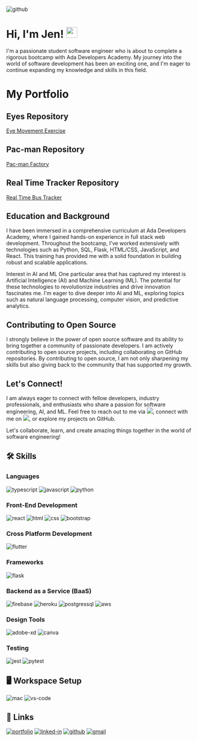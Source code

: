 ![github](https://img.shields.io/badge/GitHub-000000?style=for-the-badge&logo=GitHub&logoColor=white)

# Hi, I'm Jen! <img src="https://media.giphy.com/media/hvRJCLFzcasrR4ia7z/giphy.gif" width="29px" height="29px">
I'm a passionate student software engineer who is about to complete a rigorous bootcamp with Ada Developers Academy. My journey into the world of software development has been an exciting one, and I'm eager to continue expanding my knowledge and skills in this field.

# My Portfolio
## Eyes Repository
<a href="https://jenniferwtam.github.io/Eye-Exercise/">Eye Movement Exercise</a>

## Pac-man Repository
<a href="https://jenniferwtam.github.io/Pacman-Exercise">Pac-man Factory</a>

## Real Time Tracker Repository
<a href="https://jenniferwtam.github.io/Real-Time-Bus-Tracking/">Real Time Bus Tracker</a>

## Education and Background
I have been immersed in a comprehensive curriculum at Ada Developers Academy, where I gained hands-on experience in full stack web development. Throughout the bootcamp, I've worked extensively with technologies such as Python, SQL, Flask, HTML/CSS, JavaScript, and React. This training has provided me with a solid foundation in building robust and scalable applications.

Interest in AI and ML
One particular area that has captured my interest is Artificial Intelligence (AI) and Machine Learning (ML). The potential for these technologies to revolutionize industries and drive innovation fascinates me. I'm eager to dive deeper into AI and ML, exploring topics such as natural language processing, computer vision, and predictive analytics.

## Contributing to Open Source
I strongly believe in the power of open source software and its ability to bring together a community of passionate developers. I am actively contributing to open source projects, including collaborating on GitHub repositories. By contributing to open source, I am not only sharpening my skills but also giving back to the community that has supported my growth.

## Let's Connect!
I am always eager to connect with fellow developers, industry professionals, and enthusiasts who share a passion for software engineering, AI, and ML. Feel free to reach out to me via <img src="https://img.shields.io/badge/Gmail-D14836?style=for-the-badge&logo=gmail&logoColor=white" href="mailto:jenniferwtam@gmail.com" />, connect with me on <img src="https://img.shields.io/badge/LinkedIn-0077B5?style=for-the-badge&logo=linkedin&logoColor=white" href="https://www.linkedin/in/jenniferwtam.com" />, or explore my projects on GitHub.

Let's collaborate, learn, and create amazing things together in the world of software engineering!

## 🛠️ Skills

### Languages

![typescript](https://img.shields.io/badge/TypeScript-3178C6?style=for-the-badge&logo=typescript&logoColor=white)
![javascript](https://img.shields.io/badge/JavaScript-323330?style=for-the-badge&logo=javascript&logoColor=F7DF1E)
![python](https://img.shields.io/badge/Python-3776AB?style=for-the-badge&logo=python&logoColor=white)


### Front-End Development

![react](https://img.shields.io/badge/React-20232A?style=for-the-badge&logo=react&logoColor=61DAFB)
![html](https://img.shields.io/badge/HTML5-E34F26?style=for-the-badge&logo=html5&logoColor=white)
![css](https://img.shields.io/badge/CSS3-1572B6?style=for-the-badge&logo=css3&logoColor=white)
![bootstrap](https://img.shields.io/badge/Bootstrap-563D7C?style=for-the-badge&logo=bootstrap&logoColor=white)


### Cross Platform Development

![flutter](https://img.shields.io/badge/Flutter-28B6F6?style=for-the-badge&logo=flutter&logoColor=white)

### Frameworks

![flask](https://img.shields.io/badge/Flask-000000?style=for-the-badge&logo=flask&logoColor=white)

### Backend as a Service (BaaS)

![firebase](https://img.shields.io/badge/Firebase-ffaa00?style=for-the-badge&logo=Firebase&logoColor=white)
![heroku](https://img.shields.io/badge/Heroku-430098?style=for-the-badge&logo=heroku&logoColor=white)
![postgressql](https://img.shields.io/badge/PostgreSQL-316192?style=for-the-badge&logo=postgresql&logoColor=white)
![aws](https://img.shields.io/badge/Amazon_AWS-232F3E?style=for-the-badge&logo=amazon-aws&logoColor=white)

### Design Tools

![adobe-xd](https://img.shields.io/badge/adobe_xd-470137?style=for-the-badge&logo=adobe-xd&logoColor=white)
![canva](https://img.shields.io/badge/canva-00C4CC?style=for-the-badge&logo=canva&logoColor=white)

### Testing

![jest](https://img.shields.io/badge/Jest-C21325?style=for-the-badge&logo=jest&logoColor=white)
![pytest](https://img.shields.io/badge/Pytest-3776AB?style=for-the-badge&logo=python&logoColor=white)

## 🖥️ Workspace Setup

![mac](https://img.shields.io/badge/Apple-MacBook_Pro_2012-999999?style=for-the-badge&logo=apple&logoColor=white)
![vs-code](https://img.shields.io/badge/VS_Code-007ACC?style=for-the-badge&logo=Visual-Studio-Code&logoColor=white)


## 🔗 Links

[![portfolio](https://img.shields.io/badge/Portfolio-5340ff?style=for-the-badge&logo=Google-chrome&logoColor=white)](https://jenniferwtam.github.io/JenniferWTam/)
[![linked-in](https://img.shields.io/badge/Linked_In-0077B5?style=for-the-badge&logo=LinkedIn&logoColor=white)](https://www.linkedin.com/in/jenniferwtam/)
[![github](https://img.shields.io/badge/GitHub-000000?style=for-the-badge&logo=GitHub&logoColor=white)](https://github.com/jenniferwtam)
[![gmail](https://img.shields.io/badge/Gmail-D14836?style=for-the-badge&logo=Gmail&logoColor=white)](mailto:jenniferwtam@gmail.com)

